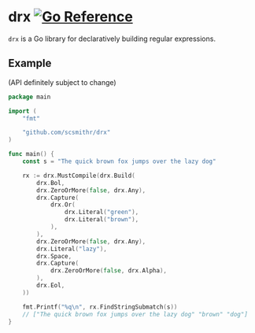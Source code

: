 # drx [![Go Reference](https://pkg.go.dev/badge/github.com/scsmithr/drx.svg)](https://pkg.go.dev/github.com/scsmithr/drx)

`drx` is a Go library for declaratively building regular expressions.

## Example

(API definitely subject to change)

```go
package main

import (
	"fmt"

	"github.com/scsmithr/drx"
)

func main() {
	const s = "The quick brown fox jumps over the lazy dog"

	rx := drx.MustCompile(drx.Build(
		drx.Bol,
		drx.ZeroOrMore(false, drx.Any),
		drx.Capture(
			drx.Or(
				drx.Literal("green"),
				drx.Literal("brown"),
			),
		),
		drx.ZeroOrMore(false, drx.Any),
		drx.Literal("lazy"),
		drx.Space,
		drx.Capture(
			drx.ZeroOrMore(false, drx.Alpha),
		),
		drx.Eol,
	))

	fmt.Printf("%q\n", rx.FindStringSubmatch(s))
	// ["The quick brown fox jumps over the lazy dog" "brown" "dog"]
}
```

